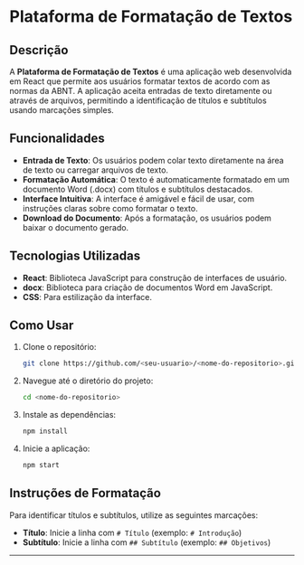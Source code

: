 

# Plataforma de Formatação de Textos

## Descrição

A **Plataforma de Formatação de Textos** é uma aplicação web desenvolvida em React que permite aos usuários formatar textos de acordo com as normas da ABNT. A aplicação aceita entradas de texto diretamente ou através de arquivos, permitindo a identificação de títulos e subtítulos usando marcações simples.

## Funcionalidades

- **Entrada de Texto**: Os usuários podem colar texto diretamente na área de texto ou carregar arquivos de texto.
- **Formatação Automática**: O texto é automaticamente formatado em um documento Word (.docx) com títulos e subtítulos destacados.
- **Interface Intuitiva**: A interface é amigável e fácil de usar, com instruções claras sobre como formatar o texto.
- **Download do Documento**: Após a formatação, os usuários podem baixar o documento gerado.

## Tecnologias Utilizadas

- **React**: Biblioteca JavaScript para construção de interfaces de usuário.
- **docx**: Biblioteca para criação de documentos Word em JavaScript.
- **CSS**: Para estilização da interface.

## Como Usar

1. Clone o repositório:
   ```bash
   git clone https://github.com/<seu-usuario>/<nome-do-repositorio>.git
   ```
2. Navegue até o diretório do projeto:
   ```bash
   cd <nome-do-repositorio>
   ```
3. Instale as dependências:
   ```bash
   npm install
   ```
4. Inicie a aplicação:
   ```bash
   npm start
   ```

## Instruções de Formatação

Para identificar títulos e subtítulos, utilize as seguintes marcações:

- **Título**: Inicie a linha com `# Título` (exemplo: `# Introdução`)
- **Subtítulo**: Inicie a linha com `## Subtítulo` (exemplo: `## Objetivos`)



---

